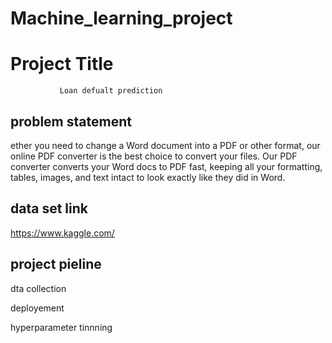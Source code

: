 # Machine_learning_project


# Project Title
               Loan defualt prediction


## problem statement

ether you need to change a Word document into a PDF or other format, our online PDF converter is the best choice to convert your files. Our PDF converter converts your Word docs to PDF fast, keeping all your formatting, tables, images, and text intact to look exactly like they did in Word.

## data set link


https://www.kaggle.com/
## project pieline

dta collection


deployement

hyperparameter tinnning
